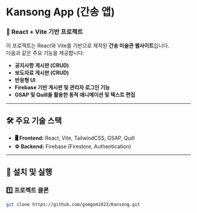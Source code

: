 # Kansong App (간송 앱)

### 🚀 React + Vite 기반 프로젝트  

이 프로젝트는 React와 Vite를 기반으로 제작된 **간송 미술관 웹사이트**입니다.  
다음과 같은 주요 기능을 제공합니다:  

- **공지사항 게시판 (CRUD)**
- **보도자료 게시판 (CRUD)**
- **반응형 UI**
- **Firebase 기반 게시판 및 관리자 로그인 기능**
- **GSAP 및 Quill을 활용한 동적 애니메이션 및 텍스트 편집**

---

## 🛠️ 주요 기술 스택  

- **🖥️ Frontend:** React, Vite, TailwindCSS, GSAP, Quill  
- **⚙️ Backend:** Firebase (Firestore, Authentication) 

---

## 📌 설치 및 실행  

### 1️⃣ 프로젝트 클론  
```bash
git clone https://github.com/gomgom1023/Kansong.git
